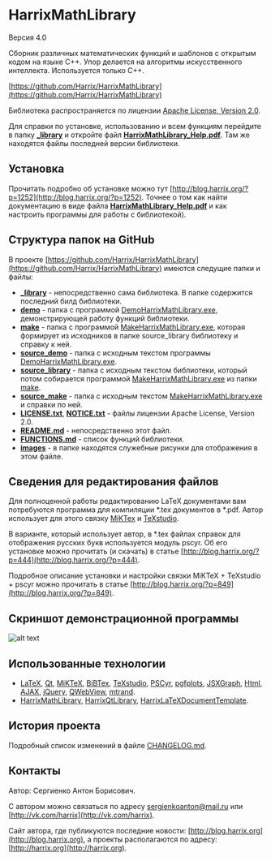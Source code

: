 HarrixMathLibrary
=================

Версия 4.0

Сборник различных математических функций и шаблонов с открытым кодом на языке C++. Упор делается на алгоритмы искусственного интеллекта. Используется только C++.

[https://github.com/Harrix/HarrixMathLibrary](https://github.com/Harrix/HarrixMathLibrary)

Библиотека распространяется по лицензии [Apache License, Version 2.0](https://github.com/Harrix/HarrixMathLibrary/blob/master/LICENSE.txt).

Для справки по установке, использованию и всем функциям перейдите в папку [**_library**](https://github.com/Harrix/HarrixMathLibrary/blob/master/_library) и откройте файл [**HarrixMathLibrary_Help.pdf**](https://github.com/Harrix/HarrixMathLibrary/blob/master/_library/HarrixMathLibrary_Help.pdf). Там же находятся файлы последней версии библиотеки.

Установка
---------

Прочитать подробно об установке можно тут [http://blog.harrix.org/?p=1252](http://blog.harrix.org/?p=1252).
Точнее о том как найти документацию в виде файла [**HarrixMathLibrary_Help.pdf**](https://github.com/Harrix/HarrixMathLibrary/blob/master/_library/HarrixMathLibrary_Help.pdf) и как настроить программы для работы с библиотекой).

Структура папок на GitHub
-------------------------

В проекте [https://github.com/Harrix/HarrixMathLibrary](https://github.com/Harrix/HarrixMathLibrary) имеются следущие папки и файлы:

 * [**_library**](https://github.com/Harrix/HarrixMathLibrary/blob/master/_library) - непосредственно сама библиотека. В папке содержится последний билд библиотеки.
 * [**demo**](https://github.com/Harrix/HarrixMathLibrary/blob/master/demo) - папка с программой [DemoHarrixMathLibrary.exe](https://github.com/Harrix/HarrixMathLibrary/blob/master/demo/DemoHarrixMathLibrary.exe), демонстрирующей работу функций библиотеки.
 * [**make**](https://github.com/Harrix/HarrixMathLibrary/blob/master/make) - папка с программой [MakeHarrixMathLibrary.exe](https://github.com/Harrix/HarrixMathLibrary/blob/master/make/MakeHarrixMathLibrary.exe), которая формирует из исходников в папке source_library библиотеку и справку к ней.
 * [**source_demo**](https://github.com/Harrix/HarrixMathLibrary/blob/master/source_demo) - папка с исходным текстом программы [DemoHarrixMathLibrary.exe](https://github.com/Harrix/HarrixMathLibrary/blob/master/demo/DemoHarrixMathLibrary.exe).
 * [**source_library**](https://github.com/Harrix/HarrixMathLibrary/blob/master/source_library) - папка с исходным текстом библиотеки, который потом собирается программой [MakeHarrixMathLibrary.exe](https://github.com/Harrix/HarrixMathLibrary/blob/master/make/MakeHarrixMathLibrary.exe) из папки [make](https://github.com/Harrix/HarrixMathLibrary/blob/master/make).
 * [**source_make**](https://github.com/Harrix/HarrixMathLibrary/blob/master/source_make) - папка с исходным текстом [MakeHarrixMathLibrary.exe](https://github.com/Harrix/HarrixMathLibrary/blob/master/make/MakeHarrixMathLibrary.exe) и справки по ней.
 * [**LICENSE.txt**](https://github.com/Harrix/HarrixMathLibrary/blob/master/LICENSE.txt), [**NOTICE.txt**](https://github.com/Harrix/HarrixMathLibrary/blob/master/NOTICE.txt) - файлы лицензии Apache License, Version 2.0.
 * [**README.md**](https://github.com/Harrix/HarrixMathLibrary/blob/master/README.md) - непосредственно этот файл.
 * [**FUNCTIONS.md**](https://github.com/Harrix/HarrixMathLibrary/blob/master/FUNCTIONS.md) - список функций библиотеки.
 * [**images**](https://github.com/Harrix/HarrixMathLibrary/blob/master/images) - в папке находятся служебные рисунки для отображения в этом файле.
 
Сведения для редактирования файлов
----------------------------------

Для полноценной работы редактированию LaTeX документами вам потребуются программа для компиляции \*.tex документов в \*.pdf. Автор использует для этого связку [MiKTex](http://www.miktex.org/) и [TeXstudio](http://texstudio.sourceforge.net/). 

В варианте, который использует автор, в \*.tex файлах справок для отображения русских букв используется модуль pscyr. Об его установке можно прочитать (и скачать) в статье [http://blog.harrix.org/?p=444](http://blog.harrix.org/?p=444).

Подробное описание установки и настройки связки MiKTeX + TeXstudio + pscyr можно прочитать в статье [http://blog.harrix.org/?p=849](http://blog.harrix.org/?p=849).

Скриншот демонстрационной программы
------------------------------------

![alt text](https://raw.github.com/Harrix/HarrixMathLibrary/master/images/demo.png "Пример работы программы демонстрации")

Использованные технологии
-------------------------

- [LaTeX](http://ru.wikipedia.org/wiki/LaTeX), [Qt](http://qt-project.org/), [MiKTeX](http://miktex.org/), [BiBTex](http://ru.wikipedia.org/wiki/BibTeX), [TeXstudio](http://texstudio.sourceforge.net/), [PSCyr]([http://blog.harrix.org/?p=444](http://blog.harrix.org/?p=444)), [pgfplots](http://pgfplots.sourceforge.net/), [JSXGraph](https://github.com/jsxgraph/jsxgraph), [Html](http://ru.wikipedia.org/wiki/HTML), [AJAX](http://ru.wikipedia.org/wiki/AJAX), [jQuery](http://jquery.com/), [QWebView](http://qt-project.org/doc/qt-5/qwebview.html), [mtrand](http://www.bedaux.net/mtrand/).
- [HarrixMathLibrary](https://github.com/Harrix/HarrixMathLibrary), [HarrixQtLibrary](https://github.com/Harrix/HarrixQtLibrary), [HarrixLaTeXDocumentTemplate](https://github.com/Harrix/HarrixLaTeXDocumentTemplate).
 
История проекта
---------------

Подробный список изменений в файле [CHANGELOG.md](https://github.com/Harrix/HarrixMathLibrary/blob/master/CHANGELOG.md).

Контакты
--------

Автор: Сергиенко Антон Борисович.

С автором можно связаться по адресу [sergienkoanton@mail.ru](mailto:sergienkoanton@mail.ru) или  [http://vk.com/harrix](http://vk.com/harrix).

Сайт автора, где публикуются последние новости: [http://blog.harrix.org](http://blog.harrix.org), а проекты располагаются по адресу: [http://harrix.org](http://harrix.org).